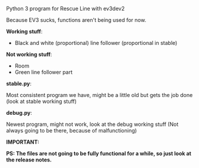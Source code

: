 Python 3 program for Rescue Line with ev3dev2

Because EV3 sucks, functions aren't being used for now.

**Working stuff**:
  - Black and white (proportional) line follower (proportional in stable)

  
**Not working stuff**:
  - Room
  - Green line follower part

**stable.py**:

  Most consistent program we have, might be a little old but gets the job done (look at stable working stuff)


**debug.py**:

  Newest program, might not work, look at the debug working stuff (Not always going to be there, because of malfunctioning)




**IMPORTANT:**

**PS: The files are not going to be fully functional for a while, so just look at the release notes.**
